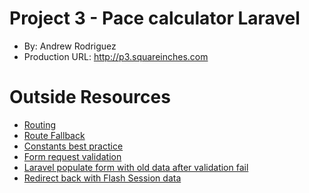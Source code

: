 # Project 3 - Pace calculator Laravel
+ By: Andrew Rodriguez
+ Production URL: <http://p3.squareinches.com>

# Outside Resources
+ [Routing](https://laravel.com/docs/5.7/routing)
+ [Route Fallback](https://laravel.com/docs/5.7/routing)
+ [Constants best practice](https://stackoverflow.com/questions/42155536/what-is-the-best-practice-for-adding-constants-in-laravel-long-list)
+ [Form request validation](https://laravel.com/docs/5.7/validation#form-request-validation)
+ [Laravel populate form with old data after validation fail](https://stackoverflow.com/questions/40111684/how-to-re-populate-form-with-old-data-if-a-validation-error-occurs)
+ [Redirect back with Flash Session data](https://laravel.com/docs/5.7/redirects#redirecting-with-flashed-session-data)
